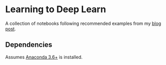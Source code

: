 # Learning to Deep Learn

A collection of notebooks following recommended examples from my [blog post](https://vlad17.github.io/2017/07/09/deep-learning-learning.html).

## Dependencies

Assumes [Anaconda 3.6+](https://www.continuum.io/downloads) is installed.
